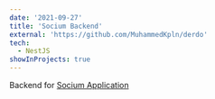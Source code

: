 ```yaml
---
date: '2021-09-27'
title: 'Socium Backend'
external: 'https://github.com/MuhammedKpln/derdo'
tech:
  - NestJS
showInProjects: true
---
```


Backend for [Socium Application](https://github.com/MuhammedKpln/socium)
